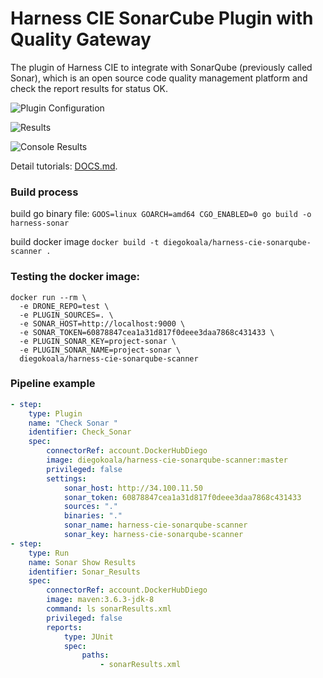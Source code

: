 # Harness CIE SonarCube Plugin with Quality Gateway

The plugin of Harness CIE to integrate with SonarQube (previously called Sonar), which is an open source code quality management platform and check the report results for status OK.

![Plugin Configuration](https://github.com/diegopereiraeng/harness-cie-sonarqube-scanner/blob/master/Sonar-CIE.png)

![Results](https://github.com/diegopereiraeng/harness-cie-sonarqube-scanner/blob/master/SonarResult.png)

![Console Results](https://github.com/diegopereiraeng/harness-cie-sonarqube-scanner/blob/master/SonarResultConsole.png)

Detail tutorials: [DOCS.md](DOCS.md).

### Build process
build go binary file: 
`GOOS=linux GOARCH=amd64 CGO_ENABLED=0 go build -o harness-sonar`

build docker image
`docker build -t diegokoala/harness-cie-sonarqube-scanner .`


### Testing the docker image:
```commandline
docker run --rm \
  -e DRONE_REPO=test \
  -e PLUGIN_SOURCES=. \
  -e SONAR_HOST=http://localhost:9000 \
  -e SONAR_TOKEN=60878847cea1a31d817f0deee3daa7868c431433 \
  -e PLUGIN_SONAR_KEY=project-sonar \
  -e PLUGIN_SONAR_NAME=project-sonar \
  diegokoala/harness-cie-sonarqube-scanner
```

### Pipeline example
```yaml
- step:
    type: Plugin
    name: "Check Sonar "
    identifier: Check_Sonar
    spec:
        connectorRef: account.DockerHubDiego
        image: diegokoala/harness-cie-sonarqube-scanner:master
        privileged: false
        settings:
            sonar_host: http://34.100.11.50
            sonar_token: 60878847cea1a31d817f0deee3daa7868c431433
            sources: "."
            binaries: "."
            sonar_name: harness-cie-sonarqube-scanner
            sonar_key: harness-cie-sonarqube-scanner
- step:
    type: Run
    name: Sonar Show Results
    identifier: Sonar_Results
    spec:
        connectorRef: account.DockerHubDiego
        image: maven:3.6.3-jdk-8
        command: ls sonarResults.xml
        privileged: false
        reports:
            type: JUnit
            spec:
                paths:
                    - sonarResults.xml
```
